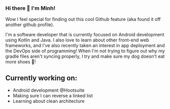 ### Hi there 👋 I'm Minh!

Wow I feel special for finding out this cool Github feature (aka found it off another github profile).

I'm a software developer that is currently focused on Android development using Kotlin and Java.
I also love to learn about other front-end web frameworks, and I've also recently taken an interest in app deployment and the DevOps side of programming!
When I'm not trying to figure out why my gradle files aren't syncing properly, I try and make sure my dog doesn't eat more shoes 🐶!

## Currently working on:

- Android development @Hootsuite
- Making sure I can reverse a linked list
- Learning about clean architecture

<!--
**minhqto/minhqto** is a ✨ _special_ ✨ repository because its `README.md` (this file) appears on your GitHub profile.

Here are some ideas to get you started:

- 🔭 I’m currently working on ...
- 🌱 I’m currently learning ...
- 👯 I’m looking to collaborate on ...
- 🤔 I’m looking for help with ...
- 💬 Ask me about ...
- 📫 How to reach me: ...
- 😄 Pronouns: ...
- ⚡ Fun fact: ...
-->

